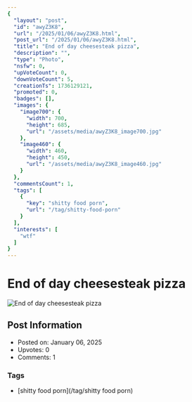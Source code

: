 ```yaml
---
{
  "layout": "post",
  "id": "awyZ3K8",
  "url": "/2025/01/06/awyZ3K8.html",
  "post_url": "/2025/01/06/awyZ3K8.html",
  "title": "End of day cheesesteak pizza",
  "description": "",
  "type": "Photo",
  "nsfw": 0,
  "upVoteCount": 0,
  "downVoteCount": 5,
  "creationTs": 1736129121,
  "promoted": 0,
  "badges": [],
  "images": {
    "image700": {
      "width": 700,
      "height": 685,
      "url": "/assets/media/awyZ3K8_image700.jpg"
    },
    "image460": {
      "width": 460,
      "height": 450,
      "url": "/assets/media/awyZ3K8_image460.jpg"
    }
  },
  "commentsCount": 1,
  "tags": [
    {
      "key": "shitty food porn",
      "url": "/tag/shitty-food-porn"
    }
  ],
  "interests": [
    "wtf"
  ]
}
---
```


# End of day cheesesteak pizza

![End of day cheesesteak pizza](/assets/media/awyZ3K8_image700.jpg)

## Post Information

- Posted on: January 06, 2025
- Upvotes: 0
- Comments: 1

### Tags

- [shitty food porn](/tag/shitty food porn)
